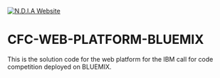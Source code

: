 [![N.D.I.A Website](https://img.shields.io/badge/View-Website-blue)](https://ndia.eu-gb.mybluemix.net/ndia/)


# CFC-WEB-PLATFORM-BLUEMIX

This is the solution code for the web platform for the IBM call for code competition deployed on BLUEMIX.

